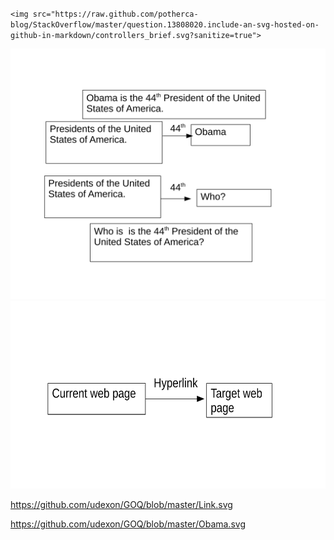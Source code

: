 `<img src="https://raw.github.com/potherca-blog/StackOverflow/master/question.13808020.include-an-svg-hosted-on-github-in-markdown/controllers_brief.svg?sanitize=true">`

<img src="https://github.com/udexon/GOQ/blob/master/Obama.svg?sanitize=true">

<img src="https://github.com/udexon/GOQ/blob/master/Link.svg?sanitize=true" height="300">

https://github.com/udexon/GOQ/blob/master/Link.svg

https://github.com/udexon/GOQ/blob/master/Obama.svg
